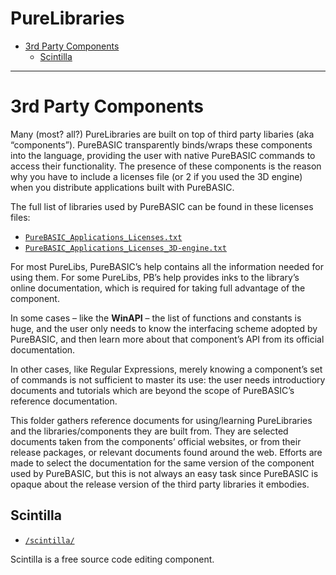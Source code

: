 PureLibraries
=============

<!-- #toc -->
-   [3rd Party Components](#3rd-party-components)
    -   [Scintilla](#scintilla)

<!-- /toc -->

------------------------------------------------------------------------

3rd Party Components
====================

Many (most? all?) PureLibraries are built on top of third party libaries (aka “components”). PureBASIC transparently binds/wraps these components into the language, providing the user with native PureBASIC commands to access their functionality. The presence of these components is the reason why you have to include a licenses file (or 2 if you used the 3D engine) when you distribute applications built with PureBASIC.

The full list of libraries used by PureBASIC can be found in these licenses files:

-   [`PureBASIC_Applications_Licenses.txt`](../licenses/PureBASIC_Applications_Licenses.txt)
-   [`PureBASIC_Applications_Licenses_3D-engine.txt`](../licenses/PureBASIC_Applications_Licenses_3D-engine.txt)

For most PureLibs, PureBASIC’s help contains all the information needed for using them. For some PureLibs, PB’s help provides inks to the library’s online documentation, which is required for taking full advantage of the component.

In some cases – like the **WinAPI** – the list of functions and constants is huge, and the user only needs to know the interfacing scheme adopted by PureBASIC, and then learn more about that component’s API from its official documentation.

In other cases, like Regular Expressions, merely knowing a component’s set of commands is not sufficient to master its use: the user needs introductiory documents and tutorials which are beyond the scope of PureBASIC’s reference documentation.

This folder gathers reference documents for using/learning PureLibraries and the libraries/components they are built from. They are selected documents taken from the components’ official websites, or from their release packages, or relevant documents found around the web. Efforts are made to select the documentation for the same version of the component used by PureBASIC, but this is not always an easy task since PureBASIC is opaque about the release version of the third party libraries it embodies.

Scintilla
---------

-   [`/scintilla/`](./scintilla/)

Scintilla is a free source code editing component.
